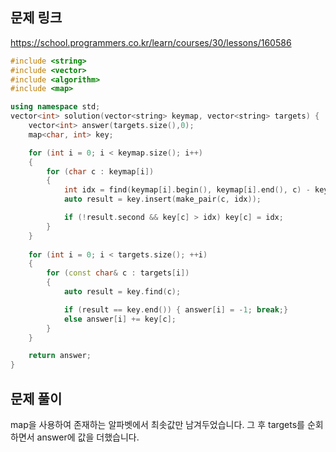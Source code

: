 ## 문제 링크
https://school.programmers.co.kr/learn/courses/30/lessons/160586

```cpp
#include <string>
#include <vector>
#include <algorithm>
#include <map>

using namespace std;
vector<int> solution(vector<string> keymap, vector<string> targets) {
	vector<int> answer(targets.size(),0);
	map<char, int> key;

	for (int i = 0; i < keymap.size(); i++)
	{
		for (char c : keymap[i])
		{
			int idx = find(keymap[i].begin(), keymap[i].end(), c) - keymap[i].begin() + 1;
			auto result = key.insert(make_pair(c, idx));

			if (!result.second && key[c] > idx) key[c] = idx;
		}
	}
	
	for (int i = 0; i < targets.size(); ++i)
	{
		for (const char& c : targets[i])
		{
			auto result = key.find(c);

			if (result == key.end()) { answer[i] = -1; break;}
			else answer[i] += key[c];
		}
	}

	return answer;
}
```

## 문제 풀이
map을 사용하여 존재하는 알파벳에서 최솟값만 남겨두었습니다. 그 후 targets를 순회하면서 answer에 값을 더했습니다.